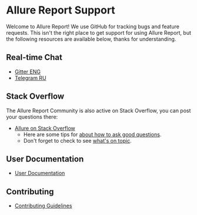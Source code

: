 Allure Report Support
===================

Welcome to Allure Report! We use GitHub for tracking bugs and feature requests. 
This isn't the right place to get support for using Allure Report, 
but the following resources are available below, thanks for understanding.

## Real-time Chat

* [Gitter ENG](https://gitter.im/allure-framework/allure-core)
* [Telegram RU](https://t.me/allure_ru)

## Stack Overflow

The Allure Report Community is also active on Stack Overflow, you can post your questions there:

* [Allure on Stack Overflow](https://stackoverflow.com/questions/tagged/allure)
    * Here are some tips for [about how to ask good questions](http://stackoverflow.com/help/how-to-ask).
    * Don't forget to check to see [what's on topic](http://stackoverflow.com/help/on-topic).

## User Documentation

* [User Documentation](https://docs.qameta.io/allure/)

## Contributing

* [Contributing Guidelines](https://github.com/allure-framework/allure2/blob/master/.github/CONTRIBUTING.md)
